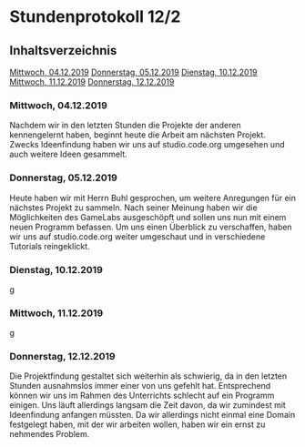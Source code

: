 # Stundenprotokoll 12/2

## Inhaltsverzeichnis

[Mittwoch, 04.12.2019](#1)
[Donnerstag, 05.12.2019](#2)
[Dienstag, 10.12.2019](#3)
[Mittwoch, 11.12.2019](#4)
[Donnerstag, 12.12.2019](#5)
[]()
[]()

### Mittwoch, 04.12.2019<a name="1"></a>

Nachdem wir in den letzten Stunden die Projekte der anderen kennengelernt haben, beginnt heute die Arbeit am nächsten Projekt. Zwecks Ideenfindung haben wir uns auf studio.code.org umgesehen und auch weitere Ideen gesammelt.


### Donnerstag, 05.12.2019<a name="2"></a>

Heute haben wir mit Herrn Buhl gesprochen, um weitere Anregungen für ein nächstes Projekt zu sammeln. Nach seiner Meinung haben wir die Möglichkeiten des GameLabs ausgeschöpft und sollen uns nun mit einem neuen Programm befassen. Um uns einen Überblick zu verschaffen, haben wir uns auf studio.code.org weiter umgeschaut und in verschiedene Tutorials reingeklickt.


### Dienstag, 10.12.2019<a name="3"></a>

g


### Mittwoch, 11.12.2019<a name="4"></a>

g


### Donnerstag, 12.12.2019<a name="5"></a>

Die Projektfindung gestaltet sich weiterhin als schwierig, da in den letzten Stunden ausnahmslos immer einer von uns gefehlt hat. Entsprechend können wir uns im Rahmen des Unterrichts schlecht auf ein Programm einigen. Uns läuft allerdings langsam die Zeit davon, da wir zumindest mit Ideenfindung anfangen müssten. Da wir allerdings nicht einmal eine Domain festgelegt haben, mit der wir arbeiten wollen, haben wir ein ernst zu nehmendes Problem.



